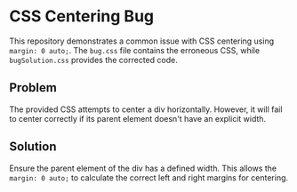 # CSS Centering Bug

This repository demonstrates a common issue with CSS centering using `margin: 0 auto;`. The `bug.css` file contains the erroneous CSS, while `bugSolution.css` provides the corrected code.

## Problem

The provided CSS attempts to center a div horizontally. However, it will fail to center correctly if its parent element doesn't have an explicit width.

## Solution

Ensure the parent element of the div has a defined width. This allows the `margin: 0 auto;` to calculate the correct left and right margins for centering.